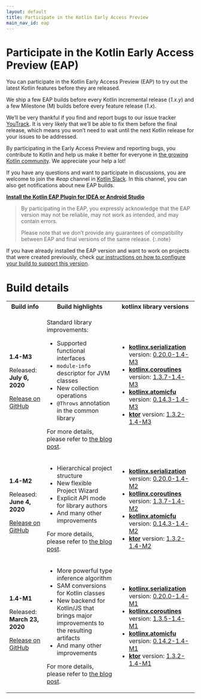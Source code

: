 ```yaml
---
layout: default
title: Participate in the Kotlin Early Access Preview
main_nav_id: eap
---
```


# Participate in the Kotlin Early Access Preview (EAP)

You can participate in the Kotlin Early Access Preview (EAP) to try out the latest Kotlin features before they are released.

We ship a few EAP builds before every Kotlin incremental release (_1.x.y_) and a few Milestone (M) builds before every feature release (_1.x_). 

We’ll be very thankful if you find and report bugs to our issue tracker [YouTrack](https://kotl.in/issue). 
It is very likely that we’ll be able to fix them before the final release, which means you won’t need to wait until the next Kotlin release for your issues to be addressed. 

By participating in the Early Access Preview and reporting bugs, you contribute to Kotlin and help us make it better 
for everyone in [the growing Kotlin community](/community/). We appreciate your help a lot! 

If you have any questions and want to participate in discussions, you are welcome to join the _#eap_ channel in [Kotlin Slack](https://app.slack.com/client/T09229ZC6/C0KLZSCHF). 
In this channel, you can also get notifications about new EAP builds.

**[Install the Kotlin EAP Plugin for IDEA or Android Studio](install-eap-plugin.html)**

> By participating in the EAP, you expressly acknowledge that the EAP version may not be reliable, may not work as intended, and may contain errors.
>
> Please note that we don’t provide any guarantees of compatibility between EAP and final versions of the same release. 
{:.note}

If you have already installed the EAP version and want to work on projects that were created previously, 
check [our instructions on how to configure your build to support this version](configure-build-for-eap.html). 

# Build details

<table>
    <tr>
        <th>Build info</th>
        <th>Build highlights</th>
        <th>kotlinx library versions</th>
    </tr>
    <tr>
        <td><strong>1.4-M3</strong>
            <p> Released: <strong>July 6, 2020</strong></p>
            <p><a href="https://github.com/JetBrains/kotlin/releases/tag/v1.4-M3" target="_blank">Release on GitHub</a></p>
        </td>
        <td>
            <p>Standard library improvements:</p>
            <ul>
                <li>Supported functional interfaces</li>
                <li><code>module-info</code> descriptor for JVM classes</li>
                <li>New collection operations</li>
                <li><code>@Throws</code> annotation in the common library</li>
            </ul>
            <p> For more details, please refer to <a href="https://blog.jetbrains.com/kotlin/2020/07/kotlin-1-4-m3-is-out-standard-library-changes" target="_blank">the blog post</a>.</p>
         </td>
        <td>
            <ul>
                <li><a href="https://github.com/Kotlin/kotlinx.serialization" target="_blank"><strong>kotlinx.serialization</strong>
                </a> version: <a href="https://bintray.com/kotlin/kotlinx/kotlinx.serialization.runtime/0.20.0-1.4-M3" target="_blank">0.20.0-1.4-M3</a></li>
                <li><a href="https://github.com/Kotlin/kotlinx.coroutines" target="_blank"><strong>kotlinx.coroutines</strong></a>
                version: <a href="https://bintray.com/kotlin/kotlinx/kotlinx.coroutines/1.3.7-1.4-M3" target="_blank">1.3.7-1.4-M3
                </a></li>
                <li><a href="https://github.com/Kotlin/kotlinx.atomicfu" target="_blank"><strong>kotlinx.atomicfu</strong></a>
                version: <a href="https://bintray.com/kotlin/kotlinx/kotlinx.atomicfu/0.14.3-1.4-M3" target="_blank">0.14.3-1.4-M3
                </a></li>          
                 <li><a href="https://ktor.io/" target="_blank"><strong>ktor</strong></a> version: <a href="https://bintray.com/kotlin/ktor/ktor/1.3.2-1.4-M3" target="_blank">1.3.2-1.4-M3</a></li>
            </ul>
        </td>
    </tr>    
    <tr>
        <td><strong>1.4-M2</strong>
            <p> Released: <strong>June 4, 2020</strong></p>
            <p><a href="https://github.com/JetBrains/kotlin/releases/tag/v1.4-M2">Release on GitHub</a></p>
        </td>
        <td>
            <ul>
                <li>Hierarchical project structure</li>
                <li>New flexible Project Wizard</li>
                <li>Explicit API mode for library authors</li>
                <li>And many other improvements</li>
            </ul>
            <p> For more details, please refer to <a href="http://blog.jetbrains.com/kotlin/2020/06/kotlin-1-4-m2-released/" target="_blank">the blog post</a>.</p>
         </td>
        <td>
            <ul>
                <li><a href="https://github.com/Kotlin/kotlinx.serialization"><strong>kotlinx.serialization</strong></a> version: <a href="https://bintray.com/kotlin/kotlinx/kotlinx.serialization.runtime/0.20.0-1.4-M2">0.20.0-1.4-M2</a></li>
                <li><a href="https://github.com/Kotlin/kotlinx.coroutines"><strong>kotlinx.coroutines</strong></a> version: <a href="https://bintray.com/kotlin/kotlinx/kotlinx.coroutines/1.3.7-1.4-M2">1.3.7-1.4-M2</a></li>
                <li><a href="https://github.com/Kotlin/kotlinx.atomicfu"><strong>kotlinx.atomicfu</strong></a> version: <a href="https://bintray.com/kotlin/kotlinx/kotlinx.atomicfu/0.14.3-1.4-M2">0.14.3-1.4-M2</a></li>          
                 <li><a href="https://ktor.io/"><strong>ktor</strong></a> version: <a href="https://bintray.com/kotlin/ktor/ktor/1.3.2-1.4-M2">1.3.2-1.4-M2</a></li>
            </ul>
        </td>
    </tr>
    <tr>
        <td><strong>1.4-M1</strong>
            <p> Released: <strong>March 23, 2020</strong></p>
            <p><a href="https://github.com/JetBrains/kotlin/releases/tag/v1.4-M1">Release on GitHub</a></p>
        </td>
        <td>
            <ul>
                <li>More powerful type inference algorithm</li>
                <li>SAM conversions for Kotlin classes</li>
                <li>New backend for Kotlin/JS that brings major improvements to the resulting artifacts</li>
                <li>And many other improvements</li>
            </ul>
            <p> For more details, please refer to <a href="https://blog.jetbrains.com/kotlin/2020/03/kotlin-1-4-m1-released/" target="_blank">the blog post</a>.</p>
         </td>
        <td>
            <ul>
                <li><a href="https://github.com/Kotlin/kotlinx.serialization"><strong>kotlinx.serialization</strong></a> version: <a href="https://bintray.com/kotlin/kotlinx/kotlinx.serialization.runtime/0.20.0-1.4-M1">0.20.0-1.4-M1</a></li>
                <li><a href="https://github.com/Kotlin/kotlinx.coroutines"><strong>kotlinx.coroutines</strong></a> version: <a href="https://bintray.com/kotlin/kotlinx/kotlinx.coroutines/1.3.5-1.4-M1">1.3.5-1.4-M1</a></li>
                <li><a href="https://github.com/Kotlin/kotlinx.atomicfu"><strong>kotlinx.atomicfu</strong></a> version: <a href="https://bintray.com/kotlin/kotlinx/kotlinx.atomicfu/0.14.2-1.4-M1">0.14.2-1.4-M1</a></li>          
                <li><a href="https://ktor.io/"><strong>ktor</strong></a> version: <a href="https://bintray.com/kotlin/ktor/ktor/1.3.2-1.4-M1">1.3.2-1.4-M1</a></li>
            </ul>
        </td>
    </tr>
</table>
       

                
                

                

                